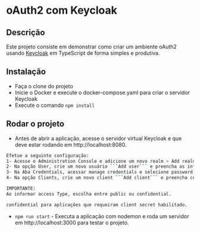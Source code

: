 # oAuth2 com Keycloak

## Descrição

Este projeto consiste em demonstrar como criar um ambiente oAuth2 usando <a href='www.keycloak.org'>Keycloak</a> em TypeScript de forma simples e produtiva.

## Instalação

* Faça o clone do projeto
* Inicie o Docker e execute o docker-compose.yaml para criar o servidor Keycloak
* Execute o comando ```npm install```

## Rodar o projeto

* Antes de abrir a aplicação, acesse o servidor virtual Keycloak e que deve estar rodando em http://localhost:8080.

```sh
Efetue a seguinte configuração:
1- Acesse o Administration Console e adicione um novo realm > Add realm
2- Na opção User, crie um novo usuário ```Add user``` e preencha as informações de account e e-mail, selecionando email verified to off
3- Na Aba Credentials, acessar manage credentials e selecione password (informar a nova palavra-chave)
4- Na opção Clients, crie um novo client ```Add client``` e preencha com o nome express-web, selecione o atributo client protocol e informe openid-connect. Informe o root url: http://localhost:3000

IMPORTANTE:
Ao informar access Type, escolha entre public ou confidential.

confidential para aplicações que requeiram client secret habilitado.


```

* ```npm run start``` - Executa a aplicação com nodemon e roda um servidor em http://localhost:3000 para testar o projeto.


